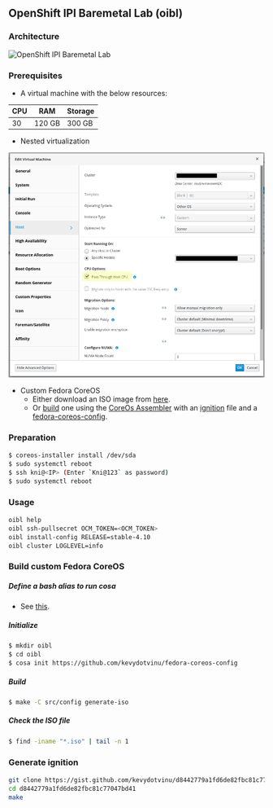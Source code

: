## OpenShift IPI Baremetal Lab (oibl)

### Architecture
![OpenShift IPI Baremetal Lab](https://raw.githubusercontent.com/kevydotvinu/ocp-ipi-baremetal-lab/main/.img/ocp-ipi-baremetal-lab.png)

### Prerequisites
* A virtual machine with the below resources:

| CPU | RAM | Storage |
|-----|-----|---------|
| 30 | 120 GB | 300 GB |

* Nested virtualization

![RHEV CPU Pass-through](https://raw.githubusercontent.com/kevydotvinu/disconnectedOCPonKVM/main/.img/passThroughHostCpu.png)

* Custom Fedora CoreOS
  - Either download an ISO image from [here]().
  - Or [build](#build-custom-fedora-coreos) one using the [CoreOs Assembler](https://github.com/coreos/coreos-assembler) with an [ignition](#generate-ignition) file and a [fedora-coreos-config](https://github.com/kevydotvinu/fedora-coreos-config).

### Preparation
```bash
$ coreos-installer install /dev/sda
$ sudo systemctl reboot
$ ssh kni@<IP> (Enter `Kni@123` as password)
$ sudo systemctl reboot
```

### Usage
```bash
oibl help
oibl ssh-pullsecret OCM_TOKEN=<OCM_TOKEN>
oibl install-config RELEASE=stable-4.10
oibl cluster LOGLEVEL=info
```
### Build custom Fedora CoreOS
##### Define a bash alias to run cosa
* See [this](https://github.com/coreos/coreos-assembler/blob/main/docs/building-fcos.md#define-a-bash-alias-to-run-cosa).
##### Initialize
```bash
$ mkdir oibl
$ cd oibl
$ cosa init https://github.com/kevydotvinu/fedora-coreos-config
```
##### Build
```bash
$ make -C src/config generate-iso
```
##### Check the ISO file
```bash
$ find -iname "*.iso" | tail -n 1
```
### Generate ignition
```bash
git clone https://gist.github.com/kevydotvinu/d8442779a1fd6de82fbc81c77047bd41
cd d8442779a1fd6de82fbc81c77047bd41
make
```
